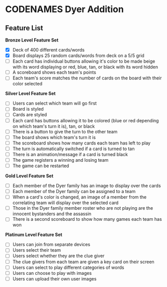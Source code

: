# CODENAMES Dyer Addition

## Feature List  
**Bronze Level Feature Set**  
- [x] Deck of 400 different cards/words
- [x] Board displays 25 random cards/words from deck on a 5/5 grid
- [ ] Each card has individual buttons allowing it's color to be made beige with its word displaying or red, blue, tan, or black with its word hidden
- [ ] A scoreboard shows each team's points
- [ ] Each team's score matches the number of cards on the board with their color selected

**Silver Level Feature Set**  
- [ ] Users can select which team will go first
- [ ] Board is styled
- [ ] Cards are styled
- [ ] Each card has buttons allowing it to be colored (blue or red depending on which team's turn it is), tan, or black
- [ ] There is a button to give the turn to the other team
- [ ] The board shows which team's turn it is
- [ ] The scoreboard shows how many cards each team has left to play
- [ ] The turn is automatically switched if a card is turned to tan
- [ ] There is an animation/message if a card is turned black
- [ ] The game registers a winning and losing team
- [ ] The game can be restarted

**Gold Level Feature Set**  
- [ ] Each member of the Dyer family has an image to display over the cards
- [ ] Each member of the Dyer family can be assigned to a team
- [ ] When a card's color is changed, an image of a member from the correlating team will display over the selected card
- [ ] Those in the Dyer family member roster who are not playing are the innocent bystanders and the assassin
- [ ] There is a second scoreboard to show how many games each team has won

**Platinum Level Feature Set**
- [ ] Users can join from separate devices
- [ ] Users select their team
- [ ] Users select whether they are the clue giver
- [ ] The clue givers from each team are given a key card on their screen
- [ ] Users can select to play different categories of words
- [ ] Users can choose to play with images
- [ ] Users can upload their own user images